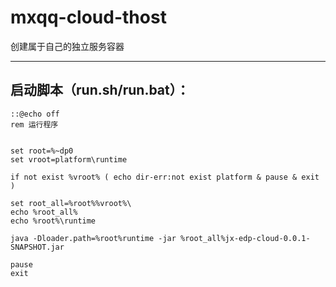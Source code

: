 # mxqq-cloud-thost
创建属于自己的独立服务容器

---
启动脚本（run.sh/run.bat）：
---

    ::@echo off
    rem 运行程序


    set root=%~dp0
    set vroot=platform\runtime

    if not exist %vroot% ( echo dir-err:not exist platform & pause & exit )

    set root_all=%root%%vroot%\
    echo %root_all%
    echo %root%\runtime

    java -Dloader.path=%root%runtime -jar %root_all%jx-edp-cloud-0.0.1-SNAPSHOT.jar

    pause
    exit
